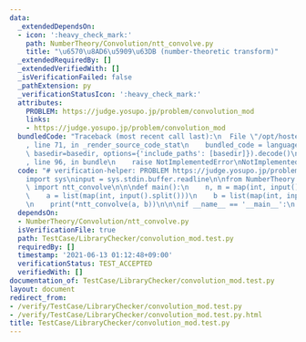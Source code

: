 ```yaml
---
data:
  _extendedDependsOn:
  - icon: ':heavy_check_mark:'
    path: NumberTheory/Convolution/ntt_convolve.py
    title: "\u6570\u8AD6\u5909\u63DB (number-theoretic transform)"
  _extendedRequiredBy: []
  _extendedVerifiedWith: []
  _isVerificationFailed: false
  _pathExtension: py
  _verificationStatusIcon: ':heavy_check_mark:'
  attributes:
    PROBLEM: https://judge.yosupo.jp/problem/convolution_mod
    links:
    - https://judge.yosupo.jp/problem/convolution_mod
  bundledCode: "Traceback (most recent call last):\n  File \"/opt/hostedtoolcache/Python/3.10.2/x64/lib/python3.10/site-packages/onlinejudge_verify/documentation/build.py\"\
    , line 71, in _render_source_code_stat\n    bundled_code = language.bundle(stat.path,\
    \ basedir=basedir, options={'include_paths': [basedir]}).decode()\n  File \"/opt/hostedtoolcache/Python/3.10.2/x64/lib/python3.10/site-packages/onlinejudge_verify/languages/python.py\"\
    , line 96, in bundle\n    raise NotImplementedError\nNotImplementedError\n"
  code: "# verification-helper: PROBLEM https://judge.yosupo.jp/problem/convolution_mod\n\
    import sys\ninput = sys.stdin.buffer.readline\n\nfrom NumberTheory.Convolution.ntt_convolve\
    \ import ntt_convolve\n\n\ndef main():\n    n, m = map(int, input().split())\n\
    \    a = list(map(int, input().split()))\n    b = list(map(int, input().split()))\n\
    \n    print(*ntt_convolve(a, b))\n\n\nif __name__ == '__main__':\n    main()\n"
  dependsOn:
  - NumberTheory/Convolution/ntt_convolve.py
  isVerificationFile: true
  path: TestCase/LibraryChecker/convolution_mod.test.py
  requiredBy: []
  timestamp: '2021-06-13 01:12:48+09:00'
  verificationStatus: TEST_ACCEPTED
  verifiedWith: []
documentation_of: TestCase/LibraryChecker/convolution_mod.test.py
layout: document
redirect_from:
- /verify/TestCase/LibraryChecker/convolution_mod.test.py
- /verify/TestCase/LibraryChecker/convolution_mod.test.py.html
title: TestCase/LibraryChecker/convolution_mod.test.py
---
```

